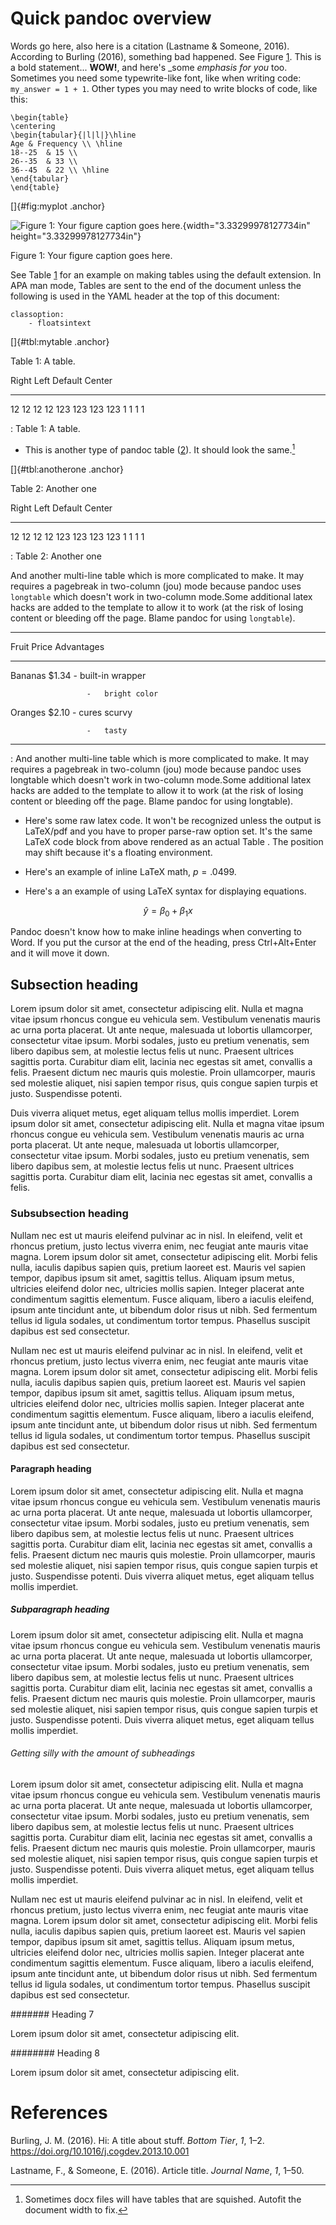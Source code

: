 Quick pandoc overview
=====================

Words go here, also here is a citation (Lastname & Someone, 2016). According to Burling (2016), something bad happened. See Figure [1](#fig:myplot). This is a bold statement... **WOW!**, and here's \_some *emphasis for you* too. Sometimes you need some typewrite-like font, like when writing code: `my_answer = 1 + 1`. Other types you may need to write blocks of code, like this:

    \begin{table}
    \centering
    \begin{tabular}{|l|l|}\hline
    Age & Frequency \\ \hline
    18--25  & 15 \\
    26--35  & 33 \\
    36--45  & 22 \\ \hline
    \end{tabular}
    \end{table}

[]{#fig:myplot .anchor}

![Figure 1: Your figure caption goes here.](media/rId22.png "A title"){width="3.33299978127734in" height="3.33299978127734in"}

Figure 1: Your figure caption goes here.

See Table [1](#tbl:mytable) for an example on making tables using the default extension. In APA man mode, Tables are sent to the end of the document unless the following is used in the YAML header at the top of this document:

    classoption:
        - floatsintext

[]{#tbl:mytable .anchor}

Table 1: A table.

  Right   Left   Default   Center
  ------- ------ --------- --------
  12      12     12        12
  123     123    123       123
  1       1      1         1

  : Table 1: A table.

-   This is another type of pandoc table ([2](#tbl:anotherone)). It should look the same.[^1]

[]{#tbl:anotherone .anchor}

Table 2: Another one

  Right   Left   Default   Center
  ------- ------ --------- --------
  12      12     12        12
  123     123    123       123
  1       1      1         1

  : Table 2: Another one

And another multi-line table which is more complicated to make. It may requires a pagebreak in two-column (jou) mode because pandoc uses `longtable` which doesn't work in two-column mode.Some additional latex hacks are added to the template to allow it to work (at the risk of losing content or bleeding off the page. Blame pandoc for using `longtable`).

  -----------------------------------------
  Fruit     Price    Advantages
  --------- -------- ----------------------
  Bananas   \$1.34   -   built-in wrapper
                     
                     -   bright color
                     

  Oranges   \$2.10   -   cures scurvy
                     
                     -   tasty
                     
  -----------------------------------------

  : And another multi-line table which is more complicated to make. It may requires a pagebreak in two-column (jou) mode because pandoc uses longtable which doesn't work in two-column mode.Some additional latex hacks are added to the template to allow it to work (at the risk of losing content or bleeding off the page. Blame pandoc for using longtable).

-   Here's some raw latex code. It won't be recognized unless the output is LaTeX/pdf and you have to proper parse-raw option set. It's the same LaTeX code block from above rendered as an actual Table . The position may shift because it's a floating environment.

<!-- -->

-   Here's an example of inline LaTeX math, $p = .0499$.

-   Here's a an example of using LaTeX syntax for displaying equations.

$$\hat{y} = \beta_{0} + \beta_{1}x$$

Pandoc doesn't know how to make inline headings when converting to Word. If you put the cursor at the end of the heading, press Ctrl+Alt+Enter and it will move it down.

Subsection heading
------------------

Lorem ipsum dolor sit amet, consectetur adipiscing elit. Nulla et magna vitae ipsum rhoncus congue eu vehicula sem. Vestibulum venenatis mauris ac urna porta placerat. Ut ante neque, malesuada ut lobortis ullamcorper, consectetur vitae ipsum. Morbi sodales, justo eu pretium venenatis, sem libero dapibus sem, at molestie lectus felis ut nunc. Praesent ultrices sagittis porta. Curabitur diam elit, lacinia nec egestas sit amet, convallis a felis. Praesent dictum nec mauris quis molestie. Proin ullamcorper, mauris sed molestie aliquet, nisi sapien tempor risus, quis congue sapien turpis et justo. Suspendisse potenti.

Duis viverra aliquet metus, eget aliquam tellus mollis imperdiet. Lorem ipsum dolor sit amet, consectetur adipiscing elit. Nulla et magna vitae ipsum rhoncus congue eu vehicula sem. Vestibulum venenatis mauris ac urna porta placerat. Ut ante neque, malesuada ut lobortis ullamcorper, consectetur vitae ipsum. Morbi sodales, justo eu pretium venenatis, sem libero dapibus sem, at molestie lectus felis ut nunc. Praesent ultrices sagittis porta. Curabitur diam elit, lacinia nec egestas sit amet, convallis a felis.

### Subsubsection heading

Nullam nec est ut mauris eleifend pulvinar ac in nisl. In eleifend, velit et rhoncus pretium, justo lectus viverra enim, nec feugiat ante mauris vitae magna. Lorem ipsum dolor sit amet, consectetur adipiscing elit. Morbi felis nulla, iaculis dapibus sapien quis, pretium laoreet est. Mauris vel sapien tempor, dapibus ipsum sit amet, sagittis tellus. Aliquam ipsum metus, ultricies eleifend dolor nec, ultricies mollis sapien. Integer placerat ante condimentum sagittis elementum. Fusce aliquam, libero a iaculis eleifend, ipsum ante tincidunt ante, ut bibendum dolor risus ut nibh. Sed fermentum tellus id ligula sodales, ut condimentum tortor tempus. Phasellus suscipit dapibus est sed consectetur.

Nullam nec est ut mauris eleifend pulvinar ac in nisl. In eleifend, velit et rhoncus pretium, justo lectus viverra enim, nec feugiat ante mauris vitae magna. Lorem ipsum dolor sit amet, consectetur adipiscing elit. Morbi felis nulla, iaculis dapibus sapien quis, pretium laoreet est. Mauris vel sapien tempor, dapibus ipsum sit amet, sagittis tellus. Aliquam ipsum metus, ultricies eleifend dolor nec, ultricies mollis sapien. Integer placerat ante condimentum sagittis elementum. Fusce aliquam, libero a iaculis eleifend, ipsum ante tincidunt ante, ut bibendum dolor risus ut nibh. Sed fermentum tellus id ligula sodales, ut condimentum tortor tempus. Phasellus suscipit dapibus est sed consectetur.

#### Paragraph heading

Lorem ipsum dolor sit amet, consectetur adipiscing elit. Nulla et magna vitae ipsum rhoncus congue eu vehicula sem. Vestibulum venenatis mauris ac urna porta placerat. Ut ante neque, malesuada ut lobortis ullamcorper, consectetur vitae ipsum. Morbi sodales, justo eu pretium venenatis, sem libero dapibus sem, at molestie lectus felis ut nunc. Praesent ultrices sagittis porta. Curabitur diam elit, lacinia nec egestas sit amet, convallis a felis. Praesent dictum nec mauris quis molestie. Proin ullamcorper, mauris sed molestie aliquet, nisi sapien tempor risus, quis congue sapien turpis et justo. Suspendisse potenti. Duis viverra aliquet metus, eget aliquam tellus mollis imperdiet.

##### Subparagraph heading

Lorem ipsum dolor sit amet, consectetur adipiscing elit. Nulla et magna vitae ipsum rhoncus congue eu vehicula sem. Vestibulum venenatis mauris ac urna porta placerat. Ut ante neque, malesuada ut lobortis ullamcorper, consectetur vitae ipsum. Morbi sodales, justo eu pretium venenatis, sem libero dapibus sem, at molestie lectus felis ut nunc. Praesent ultrices sagittis porta. Curabitur diam elit, lacinia nec egestas sit amet, convallis a felis. Praesent dictum nec mauris quis molestie. Proin ullamcorper, mauris sed molestie aliquet, nisi sapien tempor risus, quis congue sapien turpis et justo. Suspendisse potenti. Duis viverra aliquet metus, eget aliquam tellus mollis imperdiet.

###### Getting silly with the amount of subheadings

Lorem ipsum dolor sit amet, consectetur adipiscing elit. Nulla et magna vitae ipsum rhoncus congue eu vehicula sem. Vestibulum venenatis mauris ac urna porta placerat. Ut ante neque, malesuada ut lobortis ullamcorper, consectetur vitae ipsum. Morbi sodales, justo eu pretium venenatis, sem libero dapibus sem, at molestie lectus felis ut nunc. Praesent ultrices sagittis porta. Curabitur diam elit, lacinia nec egestas sit amet, convallis a felis. Praesent dictum nec mauris quis molestie. Proin ullamcorper, mauris sed molestie aliquet, nisi sapien tempor risus, quis congue sapien turpis et justo. Suspendisse potenti. Duis viverra aliquet metus, eget aliquam tellus mollis imperdiet.

Nullam nec est ut mauris eleifend pulvinar ac in nisl. In eleifend, velit et rhoncus pretium, justo lectus viverra enim, nec feugiat ante mauris vitae magna. Lorem ipsum dolor sit amet, consectetur adipiscing elit. Morbi felis nulla, iaculis dapibus sapien quis, pretium laoreet est. Mauris vel sapien tempor, dapibus ipsum sit amet, sagittis tellus. Aliquam ipsum metus, ultricies eleifend dolor nec, ultricies mollis sapien. Integer placerat ante condimentum sagittis elementum. Fusce aliquam, libero a iaculis eleifend, ipsum ante tincidunt ante, ut bibendum dolor risus ut nibh. Sed fermentum tellus id ligula sodales, ut condimentum tortor tempus. Phasellus suscipit dapibus est sed consectetur.

####### Heading 7

Lorem ipsum dolor sit amet, consectetur adipiscing elit.

######## Heading 8

Lorem ipsum dolor sit amet, consectetur adipiscing elit.

References
==========

Burling, J. M. (2016). Hi: A title about stuff. *Bottom Tier*, *1*, 1–2. <https://doi.org/10.1016/j.cogdev.2013.10.001>

Lastname, F., & Someone, E. (2016). Article title. *Journal Name*, *1*, 1–50.

[^1]: Sometimes docx files will have tables that are squished. Autofit the document width to fix.
